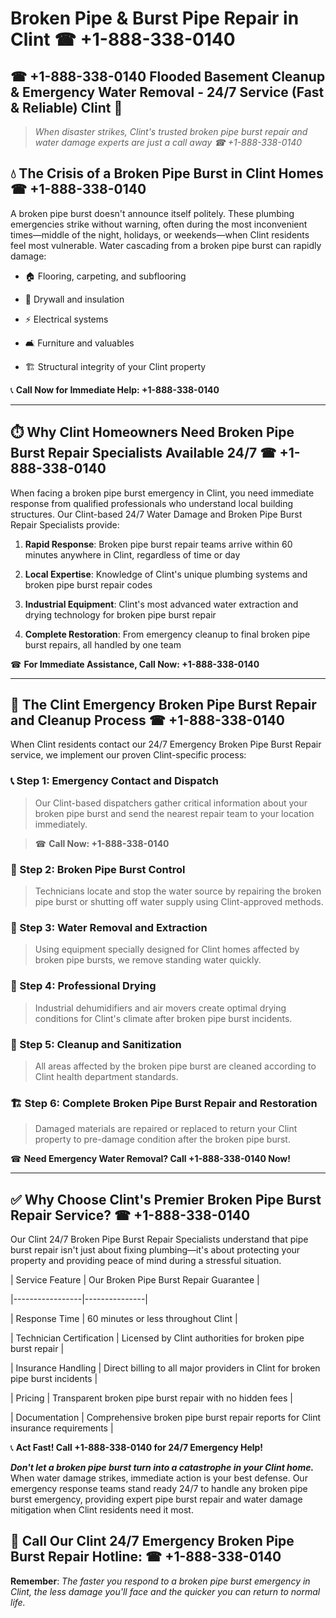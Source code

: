 # Broken Pipe & Burst Pipe Repair in Clint ☎ +1-888-338-0140  
## ☎ +1-888-338-0140 Flooded Basement Cleanup & Emergency Water Removal - 24/7 Service (Fast & Reliable) Clint 🚨  

> *When disaster strikes, Clint's trusted broken pipe burst repair and water damage experts are just a call away ☎ +1-888-338-0140*  

## 💧 The Crisis of a Broken Pipe Burst in Clint Homes ☎ +1-888-338-0140  

A broken pipe burst doesn't announce itself politely. These plumbing emergencies strike without warning, often during the most inconvenient times—middle of the night, holidays, or weekends—when Clint residents feel most vulnerable. Water cascading from a broken pipe burst can rapidly damage:  

* 🏠 Flooring, carpeting, and subflooring  
* 🧱 Drywall and insulation  
* ⚡ Electrical systems  
* 🛋️ Furniture and valuables  
* 🏗️ Structural integrity of your Clint property  

📞 **Call Now for Immediate Help: +1-888-338-0140**  

---  

## ⏱️ Why Clint Homeowners Need Broken Pipe Burst Repair Specialists Available 24/7 ☎ +1-888-338-0140  

When facing a broken pipe burst emergency in Clint, you need immediate response from qualified professionals who understand local building structures. Our Clint-based 24/7 Water Damage and Broken Pipe Burst Repair Specialists provide:  

1. **Rapid Response**: Broken pipe burst repair teams arrive within 60 minutes anywhere in Clint, regardless of time or day  
2. **Local Expertise**: Knowledge of Clint's unique plumbing systems and broken pipe burst repair codes  
3. **Industrial Equipment**: Clint's most advanced water extraction and drying technology for broken pipe burst repair  
4. **Complete Restoration**: From emergency cleanup to final broken pipe burst repairs, all handled by one team  

☎ **For Immediate Assistance, Call Now: +1-888-338-0140**  

---  

## 🔧 The Clint Emergency Broken Pipe Burst Repair and Cleanup Process ☎ +1-888-338-0140  

When Clint residents contact our 24/7 Emergency Broken Pipe Burst Repair service, we implement our proven Clint-specific process:  

### 📞 Step 1: Emergency Contact and Dispatch  
> Our Clint-based dispatchers gather critical information about your broken pipe burst and send the nearest repair team to your location immediately.  
> ☎ **Call Now: +1-888-338-0140**  

### 🚿 Step 2: Broken Pipe Burst Control  
> Technicians locate and stop the water source by repairing the broken pipe burst or shutting off water supply using Clint-approved methods.  

### 🌊 Step 3: Water Removal and Extraction  
> Using equipment specially designed for Clint homes affected by broken pipe bursts, we remove standing water quickly.  

### 💨 Step 4: Professional Drying  
> Industrial dehumidifiers and air movers create optimal drying conditions for Clint's climate after broken pipe burst incidents.  

### 🧼 Step 5: Cleanup and Sanitization  
> All areas affected by the broken pipe burst are cleaned according to Clint health department standards.  

### 🏗️ Step 6: Complete Broken Pipe Burst Repair and Restoration  
> Damaged materials are repaired or replaced to return your Clint property to pre-damage condition after the broken pipe burst.  

☎ **Need Emergency Water Removal? Call +1-888-338-0140 Now!**  

---  

## ✅ Why Choose Clint's Premier Broken Pipe Burst Repair Service? ☎ +1-888-338-0140  

Our Clint 24/7 Broken Pipe Burst Repair Specialists understand that pipe burst repair isn't just about fixing plumbing—it's about protecting your property and providing peace of mind during a stressful situation.  

| Service Feature | Our Broken Pipe Burst Repair Guarantee |  
|-----------------|---------------|  
| Response Time | 60 minutes or less throughout Clint |  
| Technician Certification | Licensed by Clint authorities for broken pipe burst repair |  
| Insurance Handling | Direct billing to all major providers in Clint for broken pipe burst incidents |  
| Pricing | Transparent broken pipe burst repair with no hidden fees |  
| Documentation | Comprehensive broken pipe burst repair reports for Clint insurance requirements |  

📞 **Act Fast! Call +1-888-338-0140 for 24/7 Emergency Help!**  

***Don't let a broken pipe burst turn into a catastrophe in your Clint home.*** When water damage strikes, immediate action is your best defense. Our emergency response teams stand ready 24/7 to handle any broken pipe burst emergency, providing expert pipe burst repair and water damage mitigation when Clint residents need it most.  

## 📱 Call Our Clint 24/7 Emergency Broken Pipe Burst Repair Hotline: ☎ +1-888-338-0140  

**Remember**: *The faster you respond to a broken pipe burst emergency in Clint, the less damage you'll face and the quicker you can return to normal life.*